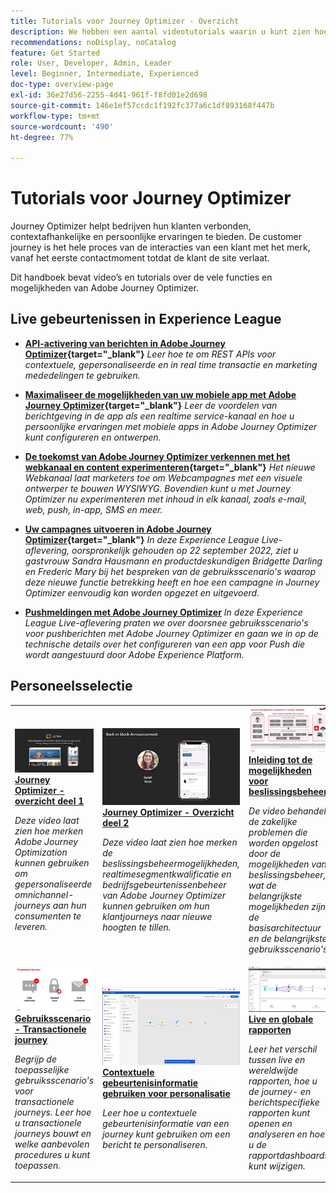 ```yaml
---
title: Tutorials voor Journey Optimizer - Overzicht
description: We hebben een aantal videotutorials waarin u kunt zien hoe u de voordelen van Journey Optimizer kunt benutten.
recommendations: noDisplay, noCatalog
feature: Get Started
role: User, Developer, Admin, Leader
level: Beginner, Intermediate, Experienced
doc-type: overview-page
exl-id: 36e27d56-2255-4d41-961f-f8fd01e2d698
source-git-commit: 146e1ef57ccdc1f192fc377a6c1df893168f447b
workflow-type: tm+mt
source-wordcount: '490'
ht-degree: 77%

---
```



# Tutorials voor Journey Optimizer

Journey Optimizer helpt bedrijven hun klanten verbonden, contextafhankelijke en persoonlijke ervaringen te bieden. De customer journey is het hele proces van de interacties van een klant met het merk, vanaf het eerste contactmoment totdat de klant de site verlaat.

Dit handboek bevat video’s en tutorials over de vele functies en mogelijkheden van Adobe Journey Optimizer.

<div id="recs-overview-body-1"></div>
<div id="recs-overview-body-2"></div>
<div id="recs-overview-body-3"></div>
<div id="recs-overview-body-4"></div>
<div id="recs-overview-body-5"></div>
<div id="recs-overview-body-6"></div>

<div id="events-section">

## Live gebeurtenissen in Experience League

* **[API-activering van berichten in Adobe Journey Optimizer](https://experienceleague.adobe.com/docs/events/experience-league-live-recordings/episodes/exl-live-episode-8-23-23.html?lang=en){target="_blank"}**
  *Leer hoe te om REST APIs voor contextuele, gepersonaliseerde en in real time transactie en marketing mededelingen te gebruiken.*

* **[Maximaliseer de mogelijkheden van uw mobiele app met Adobe Journey Optimizer](https://experienceleague.adobe.com/docs/events/experience-league-live-recordings/episodes/exl-live-episode-5-24-23.html?lang=en){target="_blank"}**
  *Leer de voordelen van berichtgeving in de app als een realtime service-kanaal en hoe u persoonlijke ervaringen met mobiele apps in Adobe Journey Optimizer kunt configureren en ontwerpen.*

* **[De toekomst van Adobe Journey Optimizer verkennen met het webkanaal en content experimenteren](https://experienceleague.adobe.com/docs/events/experience-league-live-recordings/episodes/exl-live-episode-6-14-23.html?lang=en){target="_blank"}**
  *Het nieuwe Webkanaal laat marketers toe om Webcampagnes met een visuele ontwerper te bouwen WYSIWYG. Bovendien kunt u met Journey Optimizer nu experimenteren met inhoud in elk kanaal, zoals e-mail, web, push, in-app, SMS en meer.*

* **[Uw campagnes uitvoeren in Adobe Journey Optimizer](https://experienceleague.adobe.com/docs/experience-league-live-events/events/episodes/exl-live-episode-09-22-22.html?lang=nl){target="_blank"}**
  *In deze Experience League Live-aflevering, oorspronkelijk gehouden op 22 september 2022, ziet u gastvrouw Sandra Hausmann en productdeskundigen Bridgette Darling en Frederic Mary bij het bespreken van de gebruiksscenario&#39;s waarop deze nieuwe functie betrekking heeft en hoe een campagne in Journey Optimizer eenvoudig kan worden opgezet en uitgevoerd.*

* **[Pushmeldingen met Adobe Journey Optimizer](https://experienceleague.adobe.com/docs/experience-league-live-events/events/episodes/exl-live-episode-05-12-22.html?lang=nl)**
  *In deze Experience League Live-aflevering praten we over doorsnee gebruiksscenario&#39;s voor pushberichten met Adobe Journey Optimizer en gaan we in op de technische details over het configureren van een app voor Push die wordt aangestuurd door Adobe Experience Platform.*

</div>

<div id="staff-picks-section">

## Personeelsselectie

<table>
<tr>
  <td>
    <a href="./introduction/journey-optimizer-overview-part-1.md">
      <img alt="Journey Optimizer - Overzicht deel 1 - Omnichannel-journeys leveren (video)" src="./assets/334174.jpg"/>
    </a>
    <div>
      <a href="./introduction/journey-optimizer-overview-part-1.md">
    <strong>Journey Optimizer - overzicht deel 1  </strong>
    </a>
    </div>
    <p>
    <em>Deze video laat zien hoe merken Adobe Journey Optimization kunnen gebruiken om gepersonaliseerde omnichannel-journeys aan hun consumenten te leveren.</em>
    <p>
  </td>
    <td>
    <a href="./introduction/journey-optimizer-overview-part-2.md">
      <img alt="Journey Optimizer - Overzicht deel 2 - Omnichannel-journeys leveren (video)" src="./assets/334175.jpg"/>
    </a>
    <div>
      <a href="./introduction/journey-optimizer-overview-part-2.md">
    <strong>Journey Optimizer - Overzicht deel 2  </strong>
    </a>
    </div>
    <p>
    <em>Deze video laat zien hoe merken de beslissingsbeheermogelijkheden, realtimesegmentkwalificatie en bedrijfsgebeurtenissenbeheer van Adobe Journey Optimizer kunnen gebruiken om hun klantjourneys naar nieuwe hoogten te tillen.</em>
    <p>
  </td>
  </td>
    <td>
    <a href="./decision-management/create-decisions.md">
      <img alt="Inleiding tot de mogelijkheden voor beslissingsbeheer" src="./assets/326961.jpg"/>
    </a>
    <div>
      <a href="./decision-management/create-decisions.md">
    <strong>Inleiding tot de mogelijkheden voor beslissingsbeheer </strong>
    </a>
    </div>
    <p>
    <em>De video behandelt de zakelijke problemen die worden opgelost door de mogelijkheden van beslissingsbeheer, wat de belangrijkste mogelijkheden zijn, de basisarchitectuur en de belangrijkste gebruiksscenario's.

</em>
    <p>
  </td>
</tr>
<tr>
  <td>
    <a href="./create-journeys/use-case-transactional-journey.md">
      <img alt="Gebruiksscenario - Transactionele journey " src="./assets/334202.jpeg"/>
    </a>
    <div>
      <a href="./create-journeys/use-case-transactional-journey.md">
    <strong>Gebruiksscenario - Transactionele journey </strong>
    </a>
    </div>
    <p>
    <em>Begrijp de toepasselijke gebruiksscenario's voor transactionele journeys. Leer hoe u transactionele journeys bouwt en welke aanbevolen procedures u kunt toepassen.</em>
    <p>
  </td>
    <td>
    <a href="./personalize-content/use-contextual-event-information-for-personalization.md">
      <img alt="Contextuele gebeurtenisinformatie gebruiken voor personalisatie" src="./assets/334165.jpg"/>
    </a>
    <div>
      <a href="./personalize-content/use-contextual-event-information-for-personalization.md">
    <strong>Contextuele gebeurtenisinformatie gebruiken voor personalisatie </strong>
    </a>
    </div>
    <p>
    <em>Leer hoe u contextuele gebeurtenisinformatie van een journey kunt gebruiken om een bericht te personaliseren.</em>
    <p>
  </td>
  </td>
    <td>
    <a href="./report-and-monitor/live-and-global-reports.md">
      <img alt="Live en globale rapporten" src="./assets/334108.jpg"/>
    </a>
    <div>
      <a href="./report-and-monitor/live-and-global-reports.md">
    <strong>Live en globale rapporten </strong>
    </a>
    </div>
    <p>
    <em>Leer het verschil tussen live en wereldwijde rapporten, hoe u de journey- en berichtspecifieke rapporten kunt openen en analyseren en hoe u de rapportdashboards kunt wijzigen.

</em>
    <p>
  </td>
</tr>
</table>
</div>
